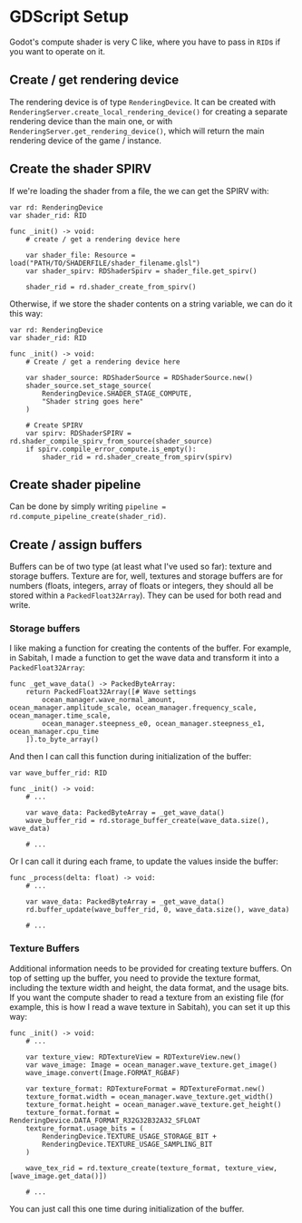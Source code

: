 # GDScript Setup
Godot's compute shader is very C like, where you have to pass in `RID`s if you want to operate on it.
## Create / get rendering device
The rendering device is of type `RenderingDevice`.
It can be created with `RenderingServer.create_local_rendering_device()` for creating a separate rendering device than the main one, or with `RenderingServer.get_rendering_device()`, which will return the main rendering device of the game / instance.
## Create the shader SPIRV
If we're loading the shader from a file, the we can get the SPIRV with:

```gdscript
var rd: RenderingDevice
var shader_rid: RID

func _init() -> void:
	# create / get a rendering device here

	var shader_file: Resource = load("PATH/TO/SHADERFILE/shader_filename.glsl")
	var shader_spirv: RDShaderSpirv = shader_file.get_spirv()
	
	shader_rid = rd.shader_create_from_spirv()
```

Otherwise, if we store the shader contents on a string variable, we can do it this way:

```gdscript
var rd: RenderingDevice
var shader_rid: RID

func _init() -> void:
	# Create / get a rendering device here

	var shader_source: RDShaderSource = RDShaderSource.new()
	shader_source.set_stage_source(
		RenderingDevice.SHADER_STAGE_COMPUTE, 
		"Shader string goes here"
	)
	
	# Create SPIRV
	var spirv: RDShaderSPIRV = rd.shader_compile_spirv_from_source(shader_source)
	if spirv.compile_error_compute.is_empty():
		shader_rid = rd.shader_create_from_spirv(spirv)
```

## Create shader pipeline
Can be done by simply writing `pipeline = rd.compute_pipeline_create(shader_rid)`.

## Create / assign buffers
Buffers can be of two type (at least what I've used so far): texture and storage buffers. Texture are for, well, textures and storage buffers are for numbers (floats, integers, array of floats or integers, they should all be stored within a `PackedFloat32Array`). They can be used for both read and write.
### Storage buffers

I like making a function for creating the contents of the buffer. For example, in Sabitah, I made a function to get the wave data and transform it into a `PackedFloat32Array`:

```gdscript
func _get_wave_data() -> PackedByteArray:
	return PackedFloat32Array([# Wave settings
		ocean_manager.wave_normal_amount, ocean_manager.amplitude_scale, ocean_manager.frequency_scale, ocean_manager.time_scale,
		ocean_manager.steepness_e0, ocean_manager.steepness_e1, ocean_manager.cpu_time
	]).to_byte_array()
```

And then I can call this function during initialization of the buffer:

```gdscript
var wave_buffer_rid: RID

func _init() -> void:
	# ...
	
	var wave_data: PackedByteArray = _get_wave_data()
	wave_buffer_rid = rd.storage_buffer_create(wave_data.size(), wave_data)
	
	# ...
```

Or I can call it during each frame, to update the values inside the buffer:

```gdscript
func _process(delta: float) -> void:
	# ...

	var wave_data: PackedByteArray = _get_wave_data()
	rd.buffer_update(wave_buffer_rid, 0, wave_data.size(), wave_data)
	
	# ...
```

### Texture Buffers
Additional information needs to be provided for creating texture buffers. On top of setting up the buffer, you need to provide the texture format, including the texture width and height, the data format, and the usage bits. If you want the compute shader to read a texture from an existing file (for example, this is how I read a wave texture in Sabitah), you can set it up this way:

```gdscript
func _init() -> void:
	# ...

	var texture_view: RDTextureView = RDTextureView.new()
	var wave_image: Image = ocean_manager.wave_texture.get_image()
	wave_image.convert(Image.FORMAT_RGBAF)

	var texture_format: RDTextureFormat = RDTextureFormat.new()
	texture_format.width = ocean_manager.wave_texture.get_width()
	texture_format.height = ocean_manager.wave_texture.get_height()
	texture_format.format = RenderingDevice.DATA_FORMAT_R32G32B32A32_SFLOAT
	texture_format.usage_bits = (
		RenderingDevice.TEXTURE_USAGE_STORAGE_BIT + 
		RenderingDevice.TEXTURE_USAGE_SAMPLING_BIT
	)

	wave_tex_rid = rd.texture_create(texture_format, texture_view, [wave_image.get_data()])
	
	# ...
```

You can just call this one time during initialization of the buffer.